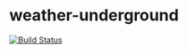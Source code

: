 weather-underground
===================
[![Build Status](https://travis-ci.org/mlfryman/weather-underground.svg?branch=master)](https://travis-ci.org/mlfryman/weather-underground)
